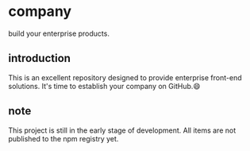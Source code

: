 # company

build your enterprise products.

## introduction

This is an excellent repository designed to provide enterprise front-end solutions. It's time to establish your company on GitHub.😄

## note

This project is still in the early stage of development. All items are not published to the npm registry yet.
